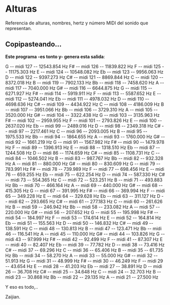 # Alturas

Referencia de alturas, nombres, hertz y número MIDI del sonido que representan.

## Copipasteando...

__Este programa -es tonto y- genera esta salida__:

  G -- midi 127 -- 12543.854 Hz
 F# -- midi 126 -- 11839.822 Hz
  F -- midi 125 -- 11175.303 Hz
  E -- midi 124 -- 10548.082 Hz
 Eb -- midi 123 -- 9956.063 Hz
  D -- midi 122 -- 9397.273 Hz
 C# -- midi 121 -- 8869.844 Hz
  C -- midi 120 -- 8372.018 Hz
  B -- midi 119 -- 7902.133 Hz
 Bb -- midi 118 -- 7458.620 Hz
  A -- midi 117 -- 7040.000 Hz
 G# -- midi 116 -- 6644.875 Hz
  G -- midi 115 -- 6271.927 Hz
 F# -- midi 114 -- 5919.911 Hz
  F -- midi 113 -- 5587.652 Hz
  E -- midi 112 -- 5274.041 Hz
 Eb -- midi 111 -- 4978.032 Hz
  D -- midi 110 -- 4698.636 Hz
 C# -- midi 109 -- 4434.922 Hz
  C -- midi 108 -- 4186.009 Hz
  B -- midi 107 -- 3951.066 Hz
 Bb -- midi 106 -- 3729.310 Hz
  A -- midi 105 -- 3520.000 Hz
 G# -- midi 104 -- 3322.438 Hz
  G -- midi 103 -- 3135.963 Hz
 F# -- midi 102 -- 2959.955 Hz
  F -- midi 101 -- 2793.826 Hz
  E -- midi 100 -- 2637.020 Hz
 Eb -- midi  99 -- 2489.016 Hz
  D -- midi  98 -- 2349.318 Hz
 C# -- midi  97 -- 2217.461 Hz
  C -- midi  96 -- 2093.005 Hz
  B -- midi  95 -- 1975.533 Hz
 Bb -- midi  94 -- 1864.655 Hz
  A -- midi  93 -- 1760.000 Hz
 G# -- midi  92 -- 1661.219 Hz
  G -- midi  91 -- 1567.982 Hz
 F# -- midi  90 -- 1479.978 Hz
  F -- midi  89 -- 1396.913 Hz
  E -- midi  88 -- 1318.510 Hz
 Eb -- midi  87 -- 1244.508 Hz
  D -- midi  86 -- 1174.659 Hz
 C# -- midi  85 -- 1108.731 Hz
  C -- midi  84 -- 1046.502 Hz
  B -- midi  83 -- 987.767 Hz
 Bb -- midi  82 -- 932.328 Hz
  A -- midi  81 -- 880.000 Hz
 G# -- midi  80 -- 830.609 Hz
  G -- midi  79 -- 783.991 Hz
 F# -- midi  78 -- 739.989 Hz
  F -- midi  77 -- 698.456 Hz
  E -- midi  76 -- 659.255 Hz
 Eb -- midi  75 -- 622.254 Hz
  D -- midi  74 -- 587.330 Hz
 C# -- midi  73 -- 554.365 Hz
  C -- midi  72 -- 523.251 Hz
  B -- midi  71 -- 493.883 Hz
 Bb -- midi  70 -- 466.164 Hz
  A -- midi  69 -- 440.000 Hz
 G# -- midi  68 -- 415.305 Hz
  G -- midi  67 -- 391.995 Hz
 F# -- midi  66 -- 369.994 Hz
  F -- midi  65 -- 349.228 Hz
  E -- midi  64 -- 329.628 Hz
 Eb -- midi  63 -- 311.127 Hz
  D -- midi  62 -- 293.665 Hz
 C# -- midi  61 -- 277.183 Hz
  C -- midi  60 -- 261.626 Hz
  B -- midi  59 -- 246.942 Hz
 Bb -- midi  58 -- 233.082 Hz
  A -- midi  57 -- 220.000 Hz
 G# -- midi  56 -- 207.652 Hz
  G -- midi  55 -- 195.998 Hz
 F# -- midi  54 -- 184.997 Hz
  F -- midi  53 -- 174.614 Hz
  E -- midi  52 -- 164.814 Hz
 Eb -- midi  51 -- 155.563 Hz
  D -- midi  50 -- 146.832 Hz
 C# -- midi  49 -- 138.591 Hz
  C -- midi  48 -- 130.813 Hz
  B -- midi  47 -- 123.471 Hz
 Bb -- midi  46 -- 116.541 Hz
  A -- midi  45 -- 110.000 Hz
 G# -- midi  44 -- 103.826 Hz
  G -- midi  43 -- 97.999 Hz
 F# -- midi  42 -- 92.499 Hz
  F -- midi  41 -- 87.307 Hz
  E -- midi  40 -- 82.407 Hz
 Eb -- midi  39 -- 77.782 Hz
  D -- midi  38 -- 73.416 Hz
 C# -- midi  37 -- 69.296 Hz
  C -- midi  36 -- 65.406 Hz
  B -- midi  35 -- 61.735 Hz
 Bb -- midi  34 -- 58.270 Hz
  A -- midi  33 -- 55.000 Hz
 G# -- midi  32 -- 51.913 Hz
  G -- midi  31 -- 48.999 Hz
 F# -- midi  30 -- 46.249 Hz
  F -- midi  29 -- 43.654 Hz
  E -- midi  28 -- 41.203 Hz
 Eb -- midi  27 -- 38.891 Hz
  D -- midi  26 -- 36.708 Hz
 C# -- midi  25 -- 34.648 Hz
  C -- midi  24 -- 32.703 Hz
  B -- midi  23 -- 30.868 Hz
 Bb -- midi  22 -- 29.135 Hz
  A -- midi  21 -- 27.500 Hz



Y eso es todo,..

Zaijian.
